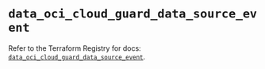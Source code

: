# `data_oci_cloud_guard_data_source_event`

Refer to the Terraform Registry for docs: [`data_oci_cloud_guard_data_source_event`](https://registry.terraform.io/providers/oracle/oci/7.19.0/docs/data-sources/cloud_guard_data_source_event).
